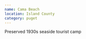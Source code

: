 ```yaml
---
name: Cama Beach
location: Island County
category: puget
---
```


Preserved 1930s seaside tourist camp
